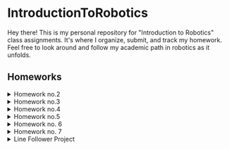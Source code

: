 # IntroductionToRobotics

Hey there! This is my personal repository for "Introduction to Robotics" class assignments. It's where I organize, submit, and track my homework. Feel free to look around and follow my academic path in robotics as it unfolds.

## Homeworks
<details>
<summary>Homework no.2</summary>
    
### Description
This homework is focused on gaining experience with potentiometers, Arduino, and RGB LEDs. You should learn how to control each RGB color (Red, Green, and Blue) individually using three potentiometers.

### Tasks Requirement
* **Potentiometer Control:** Use separate potentiometers for Red, Green, and Blue to control the RGB LED colors.
* **Digital Electronics:** Learn how to use Arduino to read the potentiometer values.
* **Color Mapping:** After reading the potentiometer values, map and send these values to the LED pins to achieve precise color control.

The main code is presented [here](https://github.com/Anca-Sorana/IntroductionToRobotics/blob/main/Homework2/code_hm_2/code_hm_2.ino).

Here you can have a qiuck look at the setup I have:

<p align="center" width="100%">
    <img src="Homework2/PicHM2.jpeg" width="500"/>
</p>

And here you have a short [demo](https://youtu.be/HEL5YOT_iao) of how everything works.

</details>

<details>
<summary>Homework no.3</summary>
    
### Description
This assignment involves simulating a 3-floor elevator control system using LEDs, buttons, and a buzzer with Arduino. By the end of this task, you will gain experience in using button state change, implementing debouncing techniques, and coordinating multiple components to represent real-world scenarios.

### Tasks Requirements
* **LED Indication:** Use 3 LEDs, where each LED stands for one of the 3 floors. The LED corresponding to the elevator's current floor should be illuminated. Have an additional LED that shows the elevator's operational status. This LED should blink when the elevator is in motion and remain steady when the elevator is at rest.
* **Button Integration:** Incorporate 3 buttons to symbolize the call buttons for each floor. On pressing a button, the elevator should mimic its movement towards the respective floor after a brief delay of 2-3 seconds.
* **Buzzer Notification** The buzzer should emit a brief sound during the following situations:
    * When the elevator reaches the selected floor, emitting a sound resembling a "cling".
    * During elevator door closures and movements (consider differentiating the two scenarios with distinct sounds).
* **State Management & Timers:** If the elevator is already stationed at the chosen floor, pressing the button designated for that floor should not trigger any actions. Upon a button press, the elevator should "pause for the doors to close" and subsequently "move" to the selected floor. If the elevator is already moving when another floor button is pressed, it should either continue its current course or queue its next action (i.e., once it arrives at the first selected floor, it opens the doors, waits, closes them, and then heads to the next chosen floor).
* **Debounce Implementation:** It's crucial to integrate debounce techniques for the buttons. This will help in preventing unintended repeated activations due to button bounce.

The main code is presented [here](https://github.com/Anca-Sorana/IntroductionToRobotics/blob/main/Homework3/code_hm_3/code_hm_3.ino).

Here you can have a qiuck look at the setup I have:

<p align="center" width="100%">
    <img src="Homework3/PicHM3.jpeg" width="500"/>
    <img src="Homework3/SchematicHM3.png" width="500"/>
</p>

And here you have a short [demo](https://youtu.be/dt2dZcCphvs) of how everything works.
</details>

<details>
<summary>Homework no.4</summary>
    
### Description
Develop an interactive interface where users employ a joystick to 'draw' on a display, ensuring intuitive movements between segments, which allow transitions only to adjacent positions without crossing designated 'walls'.

### Tasks Requirement
* **Initial Positioning:** The starting position must be at the DP (Decimal Point).
* **Blinking Indicator:** Regardless of a segment's status (ON or OFF), the current position should always blink.
* **Joystick Movement Mapping:** Use the joystick to navigate between positions. Reference the provided table for specific movement directions.
* **Toggle Segment State:** A short press on the button will switch the segment state between ON and OFF.
* **Display Reset:** A long press on the button will revert the entire display to its default state. This action turns all segments OFF and returns the current position to the decimal point.

The main code is presented [here](https://github.com/Anca-Sorana/IntroductionToRobotics/blob/main/Homework4/code_hm_4/code_hm_4.ino).

Here you can have a qiuck look at the setup I have:

<p align="center" width="100%">
    <img src="Homework4/PicHM4.jpeg" width="500"/>
    <img src="Homework4/SchematicHM4.png" width="500"/>
</p>

And here you have a short [demo](https://youtu.be/mWI0-JqA_ME) of how everything works.
</details>

<details>
<summary>Homework no.5</summary>
    
### Description
This project is about implementing a stopwatch timer using a 4-digit 7-segment display and 3 buttons. The stopwatch will count in tenths of a second and feature a save lap functionality, similar to basic stopwatch functions found on most phones. The starting value of the display should be "000.0". Each button on the device will have distinct functionalities such as start/pause, reset, and save/cycle laps. 

### Task Requirements
* **Stopwatch Timer Implementation:** Create a stopwatch timer using a 4-digit 7-segment display and 3 buttons.
* **Starting Value:** The display should initially show "000.0".
* **Button Functionalities:**
  * Button 1: Start/pause the stopwatch.
  * Button 2:
    * Reset the timer when in pause mode.
    * Reset saved laps when in lap viewing mode.
  * Button 3:
    * Save lap times when the timer is counting (up to 4 laps).
    * Cycle through the last saved laps.
* **Workflow:**
  * The display starts at "000.0". Pressing the Start button begins the timer.
  * During the timer, pressing the lap button saves the current time in memory (up to 4 laps).
  * If the reset button is pressed while the timer is running, nothing happens.
  * In pause mode, the lap button is inactive. Pressing reset sets the display to "000.0".
  * After resetting, pressing the lap button cycles through saved lap times. Continuously pressing it cycles through them repeatedly.
  * Pressing reset in lap viewing mode clears all saved laps and resets the display to "000.0".
    
The main code is presented [here](https://github.com/Anca-Sorana/IntroductionToRobotics/blob/main/Homework5/code_hm_5/code_hm_5.ino).

Here you can have a qiuck look at the setup I have:

<p align="center" width="100%">
    <img src="Homework5/PicHM5.jpeg" width="500"/>
    <img src="Homework5/SchematicHM5.png" width="500"/>
</p>

And here you have a short [demo](https://youtu.be/_mtUpsOnUPA) of how everything works.    
</details>

<details>
    <summary>Homework no. 6</summary>

### Description
The Smart Environment Monitor and Logger is an Arduino-based system designed to collect and log environmental data. It integrates various sensors, EEPROM for data logging, and provides user interaction through an RGB LED and a Serial Menu. The project emphasizes on sensor integration, memory management, Serial Communication, and menu-driven user interaction.

### Task Requirements
* Sensor Data Collection: Utilizes multiple sensors to gather environmental data.
* Data Logging: Logs sensor data into EEPROM for later retrieval and analysis.
* Visual Feedback: Uses an RGB LED for visual alerts and status indications.
* Serial Menu Interface: Offers a user-friendly serial menu for system interaction and configuration.

#### Menu structure
* Sensor Settings
    * Sampling Interval: Set the interval (1-10 seconds) for sensor data sampling.
    * Ultrasonic Alert Threshold: Set a threshold for the ultrasonic sensor to trigger alerts.
    * LDR Alert Threshold: Set a threshold for the LDR sensor to trigger alerts.
    * Back: Return to the main menu.  

* Reset Logger Data
    * Yes: Confirm and delete all logged data.
    * No: Cancel and return to the main menu.

* System Status
    * Current Sensor Readings: View real-time sensor data.
    * Current Sensor Settings: Display current sensor configurations.
    * Display Logged Data: Show the last 10 sensor readings.
    * Back: Return to the main menu.

* RGB LED Control
    * Manual Color Control: Customize the RGB LED color.
    * LED Automatic Mode: Toggle between automatic and manual LED modes.
    * Back: Return to the main menu.

</details>

<details>
    <summary>Homework no. 7</summary>

### Description
Matrix Maze is an engaging 8x8 matrix-based game designed to introduce you to the world of matrix projects. In this game, you navigate a player through a maze of walls, deploying bombs or bullets to clear your path. The game features a Bomberman-style or terminator-tanks gameplay with a twist of strategy and quick reflexes. It's a perfect blend of nostalgia and modern programming challenges.

#### Game Elements
* **Player:** Represented by a blinking LED, the player moves around the matrix to break walls and avoid bombs.
* **Bombs/Bullets:** These elements blink rapidly and are used by the player to destroy walls.
* **Walls:** Non-blinking elements that occupy 50% - 75% of the map, creating a maze for the player to navigate.

#### Game Objective:
Your goal is to navigate through the maze, strategically place bombs, and destroy all the walls without getting caught in the bomb's blast. A special animation signals the game's end if the player is caught in an explosion, after which the game restarts.

### Task Requirements:
* LED Differentiating:
    * The player's LED should blink slowly to distinguish it from other elements.
    * Bombs/Bullets should have a fast blinking rate.
    * Walls remain static (non-blinking).
* Control:
    * Implement smooth and responsive controls for an enjoyable gameplay experience.
    * You may choose any control mechanism (e.g., joystick) but focus on player comfort and ease of handling.
* Initial Setup:
    * Ensure walls are not generated on the player's starting position.
    * The initial setup should offer a fair chance for the player to strategize their first move.
* Game Logic:
    * Implement a mechanism where placing a bomb requires the player to move away to avoid the blast.
    * The game should restart with an animation if the player fails to escape the blast.
* Creativity:
    * Feel free to add your creative touch, whether it's in gameplay, additional elements, or visual effects.

The main code is presented [here](https://github.com/Anca-Sorana/IntroductionToRobotics/blob/main/Homework7/code_hm_7/code_hm_7.ino).

Here you can have a qiuck look at the setup I have:

<p align="center" width="100%">
    <img src="Homework7/PicHM7.jpeg" width="500"/>
</p>

And here you have a short [demo](https://youtu.be/HjIJpKtIvGo) of how everything works. 

</details>

<details>
    <summary>Line Follower Project</summary>
    
### Task
The objective of the project was to build a line following robot that calibrates the QTR reflectance snesor automatically at the beginging and completes a given track in under 20 seconds. Our team was able to complete the track in *22.889* seconds. The chassis used for the robot must be custom made by the team.

#### Project made by:

* Panait Ana-Maria
* Balan Sorana
* Radu Antonio Alexandru

### Components

* Arduino Nano
* QTR-8RC reflectance sensor array
* 2 DC motors
* L293D motor driver
* 7.4V LiPo battery
* 2 wheels
* ball caster
* chassis (custom made)
* wires
* zip-ties
* 2 small breadboards

### Implementation

For the sensor calibration the robot turns left until the last sensor on the right sees the black tape, and then change direction of until the last sensor on the left sees the black tape. It keeps repeting this process for a few seconds then starts following the line.

The robot uses a PID control algorithm to adjust the speed of the motors based on the position of the robot over the line. The constants that we found to give the best results are *Kp = 25* and *Kd = 8* and the *error* ignore interval was *[-18, 18]* (from a total of [-50, 50]).

The main code is presented [here](https://github.com/Anca-Sorana/IntroductionToRobotics/blob/main/Line Follower/lineFollower/lineFollower.ino).

Here you can have a qiuck look at the setup and the schematic we had:

<p align="center" width="100%">
    <img src="Line Follower/Setup.jpeg" width="500"/>
    <br>
    <img src="Line Follower/Schematic.png" width="500"/>
</p>

Here you have a demo of the final product:
<br>
<div align="center">
  <a href="https://www.youtube.com/watch?v=WD_PTPWl2f0/"><img src="https://img.youtube.com/vi/WD_PTPWl2f0/0.jpg" alt="IMAGE ALT TEXT"></a>
</div>
</details>
